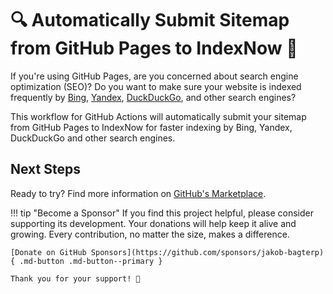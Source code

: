 # 🔍 Automatically Submit Sitemap from GitHub Pages to IndexNow 🔎
If you're using GitHub Pages, are you concerned about search engine optimization (SEO)? Do you want to make sure your website is indexed frequently by [Bing](https://www.bing.com/indexnow), [Yandex](https://yandex.com/indexnow), [DuckDuckGo](https://duckduckgo.com/), and other search engines?

This workflow for GitHub Actions will automatically submit your sitemap from GitHub Pages to IndexNow for faster indexing by Bing, Yandex, DuckDuckGo and other search engines.

## Next Steps
Ready to try? Find more information on [GitHub's Marketplace](https://github.com/marketplace/actions/index-now-submit-sitemap-gh-pages-action).

!!! tip "Become a Sponsor"
    If you find this project helpful, please consider supporting its development. Your donations will help keep it alive and growing. Every contribution, no matter the size, makes a difference.

    [Donate on GitHub Sponsors](https://github.com/sponsors/jakob-bagterp){ .md-button .md-button--primary }

    Thank you for your support! 🙌

